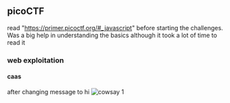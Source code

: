 ## picoCTF

read "https://primer.picoctf.org/#_javascript" before starting the challenges. Was a big help in understanding the basics although it took a lot of time to read it

### web exploitation

#### caas

after changing message to hi 
![cowsay 1](https://github.com/Guru-Asrith-N/picoCTF/assets/147991595/07af0d3e-d22b-4c63-8a42-be9e1defe50a)


